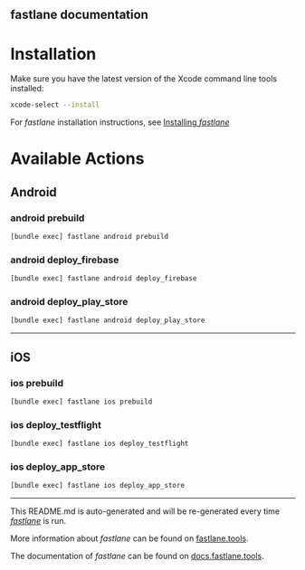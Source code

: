 fastlane documentation
----

# Installation

Make sure you have the latest version of the Xcode command line tools installed:

```sh
xcode-select --install
```

For _fastlane_ installation instructions, see [Installing _fastlane_](https://docs.fastlane.tools/#installing-fastlane)

# Available Actions

## Android

### android prebuild

```sh
[bundle exec] fastlane android prebuild
```



### android deploy_firebase

```sh
[bundle exec] fastlane android deploy_firebase
```



### android deploy_play_store

```sh
[bundle exec] fastlane android deploy_play_store
```



----


## iOS

### ios prebuild

```sh
[bundle exec] fastlane ios prebuild
```



### ios deploy_testflight

```sh
[bundle exec] fastlane ios deploy_testflight
```



### ios deploy_app_store

```sh
[bundle exec] fastlane ios deploy_app_store
```



----

This README.md is auto-generated and will be re-generated every time [_fastlane_](https://fastlane.tools) is run.

More information about _fastlane_ can be found on [fastlane.tools](https://fastlane.tools).

The documentation of _fastlane_ can be found on [docs.fastlane.tools](https://docs.fastlane.tools).
